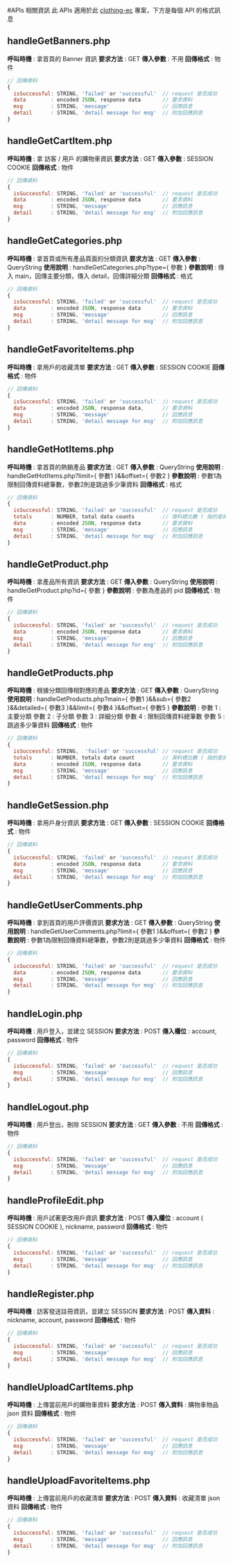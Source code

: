 #APIs 相關資訊
此 APIs 適用於此 [clothing-ec](https://github.com/GuanYu914/clothing-ec-website) 專案，下方是每個 API 的格式訊息
## handleGetBanners.php
**呼叫時機** : 拿首頁的 Banner 資訊
**要求方法** : GET
**傳入參數** : 不用
**回傳格式** : 物件
```js
// 回傳資料
{
  isSuccessful: STRING, 'failed' or 'successful'  // request 是否成功
  data        : encoded JSON, response data       // 要求資料
  msg         : STRING, 'message'                 // 回應訊息
  detail      : STRING, 'detail message for msg'  // 附加回應訊息
}
```

## handleGetCartItem.php
**呼叫時機** : 拿 訪客 / 用戶 的購物車資訊
**要求方法** : GET
**傳入參數** : SESSION COOKIE
**回傳格式** : 物件
```js
// 回傳資料
{
  isSuccessful: STRING, 'failed' or 'successful'  // request 是否成功
  data        : encoded JSON, response data       // 要求資料
  msg         : STRING, 'message'                 // 回應訊息
  detail      : STRING, 'detail message for msg'  // 附加回應訊息
}
```

## handleGetCategories.php
**呼叫時機** : 拿首頁或所有產品頁面的分類資訊
**要求方法** : GET
**傳入參數** : QueryString
**使用說明** : handleGetCategories.php?type={ 參數 }
**參數說明** : 傳入 main，回傳主要分類，傳入 detail，回傳詳細分類
**回傳格式** : 格式
```js
// 回傳資料
{
  isSuccessful: STRING, 'failed' or 'successful'  // request 是否成功
  data        : encoded JSON, response data       // 要求資料
  msg         : STRING, 'message'                 // 回應訊息
  detail      : STRING, 'detail message for msg'  // 附加回應訊息
}
```

## handleGetFavoriteItems.php
**呼叫時機** : 拿用戶的收藏清單
**要求方法** : GET
**傳入參數** : SESSION COOKIE
**回傳格式** : 物件
```js
// 回傳資料
{
  isSuccessful: STRING, 'failed' or 'successful'  // request 是否成功
  data        : encoded JSON, response data,      // 要求資料
  msg         : STRING, 'message'                 // 回應訊息
  detail      : STRING, 'detail message for msg'  // 附加回應訊息
}
```

## handleGetHotItems.php
**呼叫時機** : 拿首頁的熱銷產品
**要求方法** : GET
**傳入參數** : QueryString
**使用說明** : handleGetHotItems.php?limit={ 參數1 }&&offset={ 參數2 }
**參數說明** : 參數1為限制回傳資料總筆數，參數2則是跳過多少筆資料
**回傳格式** : 格式
```js
// 回傳資料
{
  isSuccessful: STRING, 'failed' or 'successful'  // request 是否成功
  totals      : NUMBER, total data counts         // 資料總比數 ( 指的是資料庫內所有筆數，不是當前回傳的筆數 )
  data        : encoded JSON, response data       // 要求資料
  msg         : STRING, 'message'                 // 回應訊息
  detail      : STRING, 'detail message for msg'  // 附加回應訊息
}
```

## handleGetProduct.php
**呼叫時機** : 拿產品所有資訊
**要求方法** : GET
**傳入參數** : QueryString
**使用說明** : handleGetProduct.php?id={ 參數 }
**參數說明** : 參數為產品的 pid
**回傳格式** : 物件
```js
// 回傳資料
{
  isSuccessful: STRING, 'failed' or 'successful'  // request 是否成功
  data        : encoded JSON, response data       // 要求資料
  msg         : STRING, 'message'                 // 回應訊息
  detail      : STRING, 'detail message for msg'  // 附加回應訊息
}
```

## handleGetProducts.php
**呼叫時機** : 根據分類回傳相對應的產品
**要求方法** : GET
**傳入參數** : QueryString
**使用說明** : handleGetProducts.php?main={ 參數1 }&&sub={ 參數2 }&&detailed={ 參數3 }&&limit={ 參數4 }&&offset={ 參數5 }
**參數說明** : 
參數 1 : 主要分類
參數 2 : 子分類
參數 3 : 詳細分類
參數 4 : 限制回傳資料總筆數
參數 5 : 跳過多少筆資料
**回傳格式** : 物件
```js
// 回傳資料
{
  isSuccessful: STRING,  'failed' or 'successful' // request 是否成功
  totals      : NUMBER, totals data count         // 資料總比數 ( 指的是資料庫內所有筆數，不是當前回傳的筆數 )
  data        : encoded JSON, response data       // 要求資料
  msg         : STRING, 'message'                 // 回應訊息
  detail      : STRING, 'detail message for msg'  // 附加回應訊息
} 
```

## handleGetSession.php
**呼叫時機** : 拿用戶身分資訊
**要求方法** : GET
**傳入參數** : SESSION COOKIE
**回傳格式** : 物件
```js
// 回傳資料
{
  isSuccessful: STRING, 'failed' or 'successful'  // request 是否成功
  data        : encoded JSON, response data       // 要求資料 
  msg         : STRING, 'message'                 // 回應訊息
  detail      : STRING, 'detail message for msg'  // 附加回應訊息
}
```

## handleGetUserComments.php
**呼叫時機** : 拿到首頁的用戶評價資訊
**要求方法** : GET
**傳入參數** : QueryString
**使用說明** : handleGetUserComments.php?limit={ 參數1 }&&offset={ 參數2 }
**參數說明** : 參數1為限制回傳資料總筆數，參數2則是跳過多少筆資料
**回傳格式** : 物件
```js
// 回傳資料
{
  isSuccessful: STRING, 'failed' or 'successful'  // request 是否成功
  data        : encoded JSON, response data       // 要求資料
  msg         : STRING, 'message'                 // 回應訊息
  detail      : STRING, 'detail message for msg'  // 附加回應訊息
}
```

## handleLogin.php
**呼叫時機** : 用戶登入，並建立 SESSION
**要求方法** : POST
**傳入欄位** : account, password
**回傳格式** : 物件
```js
// 回傳資料
{
  isSuccessful: STRING, 'failed' or 'successful'  // request 是否成功
  msg         : STRING, 'message'                 // 回應訊息
  detail      : STRING, 'detail message for msg'  // 附加回應訊息
}
```

## handleLogout.php
**呼叫時機** : 用戶登出，刪除 SESSION
**要求方法** : GET
**傳入參數** : 不用
**回傳格式** : 物件
```js
// 回傳資料
{
  isSuccessful: STRING, 'failed' or 'successful'  // request 是否成功
  msg         : STRING, 'message'                 // 回應訊息
  detail      : STRING, 'detail message for msg'  // 附加回應訊息
}
```

## handleProfileEdit.php
**呼叫時機** : 用戶試著更改用戶資訊
**要求方法** : POST
**傳入欄位** : account ( SESSION COOKIE ), nickname, password
**回傳格式** : 物件
```js
// 回傳資料
{
  isSuccessful: STRING, 'failed' or 'successful'  // request 是否成功
  msg         : STRING, 'message'                 // 回應訊息
  detail      : STRING, 'detail message for msg'  // 附加回應訊息
}
```

## handleRegister.php
**呼叫時機** : 訪客發送註冊資訊，並建立 SESSION
**要求方法** : POST
**傳入資料** : nickname, account, password
**回傳格式** : 物件
```js
// 回傳資料
{
  isSuccessful: STRING, 'failed' or 'successful'  // request 是否成功
  msg         : STRING, 'message'                 // 回應訊息
  detail      : STRING, 'detail message for msg'  // 附加回應訊息
}
```

## handleUploadCartItems.php
**呼叫時機** : 上傳當前用戶的購物車資料
**要求方法** : POST
**傳入資料** : 購物車物品 json 資料
**回傳格式** : 物件
```js
// 回傳資料
{
  isSuccessful: STRING, 'failed' or 'successful'  // request 是否成功
  msg         : STRING, 'message'                 // 回應訊息
  detail      : STRING, 'detail message for msg'  // 附加回應訊息
}
```

## handleUploadFavoriteItems.php
**呼叫時機** : 上傳當前用戶的收藏清單
**要求方法** : POST
**傳入資料** : 收藏清單 json 資料
**回傳格式** : 物件
```js
// 回傳資料
{
  isSuccessful: STRING, 'failed' or 'successful'  // request 是否成功
  msg         : STRING, 'message'                 // 回應訊息
  detail      : STRING, 'detail message for msg'  // 附加回應訊息
}
```


